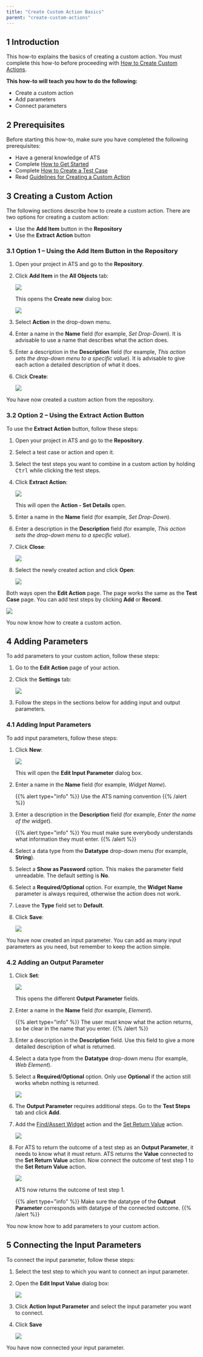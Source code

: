 ```yaml
---
title: "Create Custom Action Basics"
parent: "create-custom-actions"
---
```


## 1 Introduction

This how-to explains the basics of creating a custom action. You must complete this how-to before proceeding with [How to Create Custom Actions](create-custom-actions).

**This how-to will teach you how to do the following:**

* Create a custom action
* Add parameters
* Connect parameters

## 2 Prerequisites

Before starting this how-to, make sure you have completed the following prerequisites:

* Have a general knowledge of ATS
* Complete [How to Get Started](getting-started)
* Complete [How to Create a Test Case](create-a-test-case)
* Read [Guidelines for Creating a Custom Action](../bestpractices/guidelines-custom-action-1)

## 3 Creating a Custom Action

The following sections describe how to create a custom action. There are two options for creating a custom action:

* Use the **Add Item** button in the **Repository**
* Use the **Extract Action** button

### 3.1 Option 1 – Using the Add Item Button in the Repository

1. Open your project in ATS and go to the **Repository**.
2.  Click **Add Item** in the **All Objects** tab:
    
    ![](attachments/custom-action-basics/repository-add-item.png)

    This opens the **Create new** dialog box:
    
    ![](attachments/custom-action-basics/create-new-action-dialog.png)

3. Select **Action** in the drop-down menu.
4. Enter a name in the **Name** field (for example, *Set Drop-Down*). It is advisable to use a name that describes what the action does.
5. Enter a description in the **Description** field (for example, *This action sets the drop-down menu to a specific value*). It is advisable to give each action a detailed description of what it does.
6.  Click **Create**:
    
    ![](attachments/custom-action-basics/create-new-action-dialog-complete.png)

You have now created a custom action from the repository.

### 3.2 Option 2 – Using the Extract Action Button

To use the **Extract Action** button, follow these steps:

1.  Open your project in ATS and go to the **Repository**.
2.  Select a test case or action and open it.
3.  Select the test steps you want to combine in a custom action by holding <kbd>Ctrl</kbd> while clicking the test steps.
4.  Click **Extract Action**:
    
    ![](attachments/custom-action-basics/test-case-extract-action.png)

    This will open the **Action - Set Details** open.
5.  Enter a name in the **Name** field (for example, *Set Drop-Down*).
6.  Enter a description in the **Description** field (for example, *This action sets the drop-down menu to a specific value*).
7.  Click **Close**:
    
    ![](attachments/custom-action-basics/test-case-action-set-details.png)

8.  Select the newly created action and click **Open**:
    
    ![](attachments/custom-action-basics/test-case-open-new-action.png)

Both ways open the **Edit Action** page. The page works the same as the **Test Case** page. You can add test steps by clicking **Add** or **Record**.

![](attachments/custom-action-basics/edit-action-page-add-record.png)

You now know how to create a custom action.

## 4 Adding Parameters

To add parameters to your custom action, follow these steps:

1.  Go to the **Edit Action** page of your action.
2.  Click the **Settings** tab:
    
    ![](attachments/custom-action-basics/edit-action-page-settings.png)

3. Follow the steps in the sections below for adding input and output parameters.

### 4.1 Adding Input Parameters

To add input parameters, follow these steps:

1.  Click **New**:
    
    ![](attachments/custom-action-basics/edit-action-page-settings-new.png)

    This will open the **Edit Input Parameter** dialog box.

2.  Enter a name in the **Name** field (for example, *Widget Name*).

    {{% alert type="info" %}}
    Use the ATS naming convention
    {{% /alert %}}

3.  Enter a description in the **Description** field (for example, *Enter the name of the widget*).

    {{% alert type="info" %}}
    You must make sure everybody understands what information they must enter.
    {{% /alert %}}
  
4.  Select a data type from the **Datatype** drop-down menu (for example, **String**).
5.  Select a **Show as Password** option. This makes the parameter field unreadable. The default setting is **No**.
6.  Select a **Required/Optional** option. For example, the **Widget Name** parameter is always required, otherwise the action does not work.
7.  Leave the **Type** field set to **Default**.
8.  Click **Save**:
    
    ![](attachments/custom-action-basics/new-action-edit-input-parameter.png)

You have now created an input parameter. You can add as many input parameters as you need, but remember to keep the action simple.

### 4.2 Adding an Output Parameter

1.  Click **Set**:
    
    ![](attachments/custom-action-basics/edit-action-page-settings-set.png)

    This opens the different **Output Parameter** fields.

2.  Enter a name in the **Name** field (for example, *Element*).

    {{% alert type="info" %}}
    The user must know what the action returns, so be clear in the name that you enter.
    {{% /alert %}}
  
3.  Enter a description in the **Description** field. Use this field to give a more detailed description of what is returned.
4.  Select a data type from the **Datatype** drop-down menu (for example, *Web Element*).
5.  Select a **Required/Optional** option. Only use **Optional** if the action still works whebn nothing is returned.
    
    ![](attachments/custom-action-basics/new-action-output-parameter-complete.png)

6.  The **Output Parameter** requires additional steps. Go to the **Test Steps** tab and click **Add**.
7.  Add the [Find/Assert Widget](/ats/ats/refguide-ats-1/findassert-widget) action and the [Set Return Value](/ats/ats/refguide-ats-1/set-return-value) action.
    
    ![](attachments/custom-action-basics/output-parameter-actions.png)

8.  For ATS to return the outcome of a test step as an **Output Parameter**, it needs to know what it must return. ATS returns the **Value** connected to the **Set Return Value** action. Now connect the outcome of test step 1 to the **Set Return Value** action.
    
    ![](attachments/custom-action-basics/set-return-value-parameter.png)

    ATS now returns the outcome of test step 1.
  
    {{% alert type="info" %}}
    Make sure the datatype of the **Output Parameter** corresponds with datatype of the connected outcome.
    {{% /alert %}}

You now know how to add parameters to your custom action.

## 5 Connecting the Input Parameters

To connect the input parameter, follow these steps:

1.  Select the test step to which you want to connect an input parameter.
2.  Open the **Edit Input Value** dialog box:
    
    ![](attachments/custom-action-basics/edit-value-input-dialog.png)

3.  Click **Action Input Parameter** and select the input parameter you want to connect.
4.  Click **Save**
    
    ![](attachments/custom-action-basics/action-input-parameter-edit.png)

You have now connected your input parameter.
 
